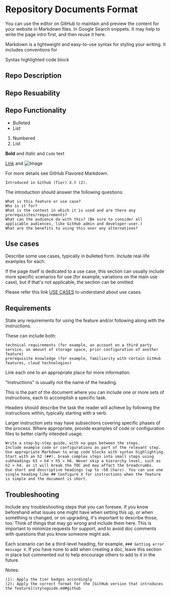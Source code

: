 # Repository Documents Format

You can use the editor on GitHub to maintain and preview the content for your website in Markdown files. In Google Search snippets. It may help to write the page intro first, and then reuse it here. 

Markdown is a lightweight and easy-to-use syntax for styling your writing. It includes conventions for

Syntax highlighted code block

## Repo Description
## Repo Resuability
## Repo Functionality

- Bulleted
- List

1. Numbered
2. List

**Bold** and _Italic_ and `Code` text

[Link](url) and ![Image](src)

For more details see GitHub Flavored Markdown.

    Introduced in Github (Tier) X.Y (2).

The introduction should answer the following questions:

    What is this feature or use case?
    Who is it for?
    What is the context in which it is used and are there any prerequisites/requirements?
    What can the audience do with this? (Be sure to consider all applicable audiences, like GitHub admin and developer-user.)
    What are the benefits to using this over any alternatives?

## Use cases

Describe some use cases, typically in bulleted form. Include real-life examples for each.

If the page itself is dedicated to a use case, this section can usually include more specific scenarios for use (for example, variations on the main use case), but if that's not applicable, the section can be omitted.

Please refer this link [USE CASES](usecases.md) to understand about use cases.

## Requirements

State any requirements for using the feature and/or following along with the instructions.

These can include both:

    technical requirements (for example, an account on a third party service, an amount of storage space, prior configuration of another feature)
    prerequisite knowledge (for example, familiarity with certain GitHub features, cloud technologies)

Link each one to an appropriate place for more information.

"Instructions" is usually not the name of the heading.

This is the part of the document where you can include one or more sets of instructions, each to accomplish a specific task.

Headers should describe the task the reader will achieve by following the instructions within, typically starting with a verb.

Larger instruction sets may have subsections covering specific phases of the process. Where appropriate, provide examples of code or configuration files to better clarify intended usage.

    Write a step-by-step guide, with no gaps between the steps.
    Include example code or configurations as part of the relevant step. Use appropriate Markdown to wrap code blocks with syntax highlighting.
    Start with an h2 (##), break complex steps into small steps using subheadings h3 > h4 > h5 > h6. Never skip a hierarchy level, such as h2 > h4, as it will break the TOC and may affect the breadcrumbs.
    Use short and descriptive headings (up to ~50 chars). You can use one single heading like ## Configure X for instructions when the feature is simple and the document is short.
    
## Troubleshooting

Include any troubleshooting steps that you can foresee. If you know beforehand what issues
one might have when setting this up, or when something is changed, or on upgrading, it's
important to describe those, too. Think of things that may go wrong and include them here.
This is important to minimize requests for support, and to avoid doc comments with
questions that you know someone might ask.

Each scenario can be a third-level heading, for example, `### Getting error message X`.
If you have none to add when creating a doc, leave this section in place
but commented out to help encourage others to add to it in the future.

Notes:

    (1): Apply the tier badges accordingly
    (2): Apply the correct format for the [GitHub version that introduces the feature](styleguide.md#github
